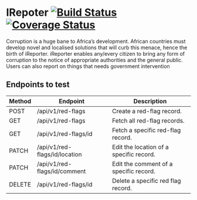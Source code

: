 # IRepoter [![Build Status](https://travis-ci.org/Amoswachira/IRepoter.svg?branch=ft-patch-location-comment-%23162341392)](https://travis-ci.org/Amoswachira/IRepoter) [![Coverage Status](https://coveralls.io/repos/github/Amoswachira/IRepoter/badge.svg?branch=ft-patch-location-comment-%23162341392)](https://coveralls.io/github/Amoswachira/IRepoter?branch=ft-patch-location-comment-%23162341392)
Corruption is a huge bane to Africa’s development. African countries must develop novel and localised solutions that will curb this menace, hence the birth of iReporter. iReporter enables any/every citizen to bring any form of corruption to the notice of appropriate authorities and the general public. Users can also report on things that needs government intervention


## Endpoints to test

| Method | Endpoint                                    | Description                                    |
| ------ | ------------------------------------------- | ---------------------------------------------- |
| POST   | /api/v1/red-flags                           | Create a red-flag record.                      |
| GET    | /api/v1/red-flags                           | Fetch all red-flag records.                    |
| GET    | /api/v1/red-flags/<red-flag-id>id             | Fetch a specific red-flag record.              |
| PATCH  | /api/v1/red-flags/<red-flag-id>id/location    | Edit the location of a specific record.        |
| PATCH  | /api/v1/red-flags/<red-flag-id>id/comment     | Edit the comment of a specific record.         |
| DELETE | /api/v1/red-flags/<red-flag-id>id             | Delete a specific red flag record.             |

